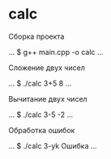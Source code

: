 # calc

Сборка проекта

...
$ g++ main.cpp -o calc
...

Сложение двух чисел

...
$ ./calc 3+5
8
...

Вычитание двух чисел

...
$ ./calc 3-5
-2
...

Обработка ошибок

...
$ ./calc 3-yk
Ошибка
...
